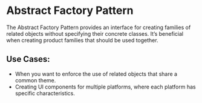 # Abstract Factory Pattern

The Abstract Factory Pattern provides an interface for creating families of related 
objects without specifying their concrete classes. It’s beneficial when creating 
product families that should be used together.

## Use Cases:

* When you want to enforce the use of related objects that share a common theme.
* Creating UI components for multiple platforms, where each platform has specific characteristics.